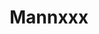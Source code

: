 ---
title: Mannxxx
github: https://github.com/Mannxxx
mode: dark
transition: 3s
archetype:
- Badges | Tags | Icons
---